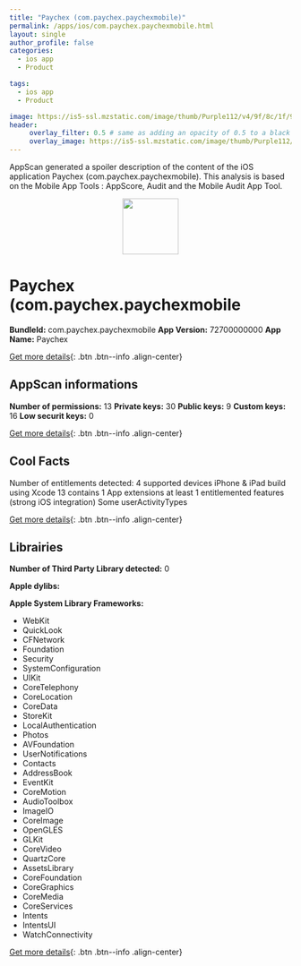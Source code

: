 ```yaml
---
title: "Paychex (com.paychex.paychexmobile)"
permalink: /apps/ios/com.paychex.paychexmobile.html
layout: single
author_profile: false
categories: 
  - ios app 
  - Product 

tags: 
  - ios app 
  - Product 

image: https://is5-ssl.mzstatic.com/image/thumb/Purple112/v4/9f/8c/1f/9f8c1f1b-5ca7-5fec-5985-fa614e0d545d/AppIcon-1x_U007emarketing-0-10-0-0-0-85-220.png/512x512bb.jpg
header: 
     overlay_filter: 0.5 # same as adding an opacity of 0.5 to a black background
     overlay_image: https://is5-ssl.mzstatic.com/image/thumb/Purple112/v4/9f/8c/1f/9f8c1f1b-5ca7-5fec-5985-fa614e0d545d/AppIcon-1x_U007emarketing-0-10-0-0-0-85-220.png/512x512bb.jpg
---
```

AppScan generated a spoiler description of the content of the iOS application Paychex (com.paychex.paychexmobile). This analysis is based on the Mobile App Tools : AppScore, Audit and the Mobile Audit App Tool.

  
  
<div style="text-align: center;"><img src="https://is5-ssl.mzstatic.com/image/thumb/Purple112/v4/9f/8c/1f/9f8c1f1b-5ca7-5fec-5985-fa614e0d545d/AppIcon-1x_U007emarketing-0-10-0-0-0-85-220.png/512x512bb.jpg" width="100" height="100"></div>  
  
# Paychex (com.paychex.paychexmobile

**BundleId:** com.paychex.paychexmobile
**App Version:** 72700000000
**App Name:** Paychex


[Get more details](/pricing.html){: .btn .btn--info .align-center}  
  
## AppScan informations 

**Number of permissions:** 13
**Private keys:** 30
**Public keys:** 9
**Custom keys:** 16
**Low securit keys:** 0
  
[Get more details](/pricing.html){: .btn .btn--info .align-center}

## Cool Facts

Number of entitlements detected: 4
supported devices iPhone & iPad
build using Xcode 13
contains 1 App extensions
at least 1 entitlemented features (strong iOS integration)
Some userActivityTypes
  
[Get more details](/pricing.html){: .btn .btn--info .align-center}

## Librairies 
**Number of Third Party Library detected:** 0

**Apple dylibs:**


**Apple System Library Frameworks:**
- WebKit
- QuickLook
- CFNetwork
- Foundation
- Security
- SystemConfiguration
- UIKit
- CoreTelephony
- CoreLocation
- CoreData
- StoreKit
- LocalAuthentication
- Photos
- AVFoundation
- UserNotifications
- Contacts
- AddressBook
- EventKit
- CoreMotion
- AudioToolbox
- ImageIO
- CoreImage
- OpenGLES
- GLKit
- CoreVideo
- QuartzCore
- AssetsLibrary
- CoreFoundation
- CoreGraphics
- CoreMedia
- CoreServices
- Intents
- IntentsUI
- WatchConnectivity


  
[Get more details](/pricing.html){: .btn .btn--info .align-center}

